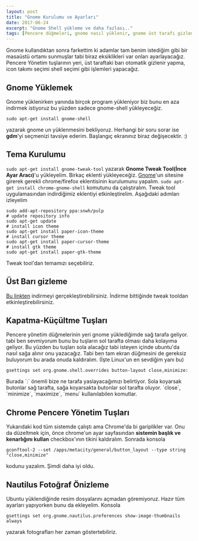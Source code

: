```yaml
---
layout: post
title: "Gnome Kurulumu ve Ayarları"
date: 2017-06-24
excerpt: "Gnome Shell yükleme ve daha fazlası.."
tags: [Pencere düğmeleri, gnome nasıl yüklenir, gnome üst tarafı gizleme, gnome tema yükleme]
---
```

Gnome kullandıktan sonra farkettim ki adamlar tam benim istediğim gibi bir masaüstü ortamı sunmuşlar tabi biraz eksiklikleri var onları ayarlayacağız. Pencere Yönetim tuşlarının yeri, üst taraftaki barı otomatik gizlenir yapma, icon takımı seçimi shell seçimi gibi işlemleri yapacağız.

Gnome Yüklemek
---
Gnome yüklenirken yanında birçok program yükleniyor biz bunu en aza indirmek istiyoruz bu yüzden sadece gnome-shell yükleyeceğiz.

    sudo apt-get install gnome-shell

yazarak gnome un yüklenmesini bekliyoruz. Herhangi bir soru sorar ise **gdm**'yi seçmenizi tavsiye ederim. Başlangıç ekranınız biraz değişecektir. :) 

Tema Kurulumu
---
`sudo apt-get install gnome-tweak-tool`  yazarak **Gnome Tweak Tool(İnce Ayar Aracı)**'u yükleyelim. Birkaç eklenti yükleyeceğiz. [Gnome](https://extensions.gnome.org/)'un sitesine girerek gerekli chrome/firefox eklentisinin kurulumunu yapalım.
`sudo apt-get install chrome-gnome-shell` komutunu da çalıştıralım.
Tweak tool uygulamasından indirdiğimiz eklentiyi etkinleştirelim. Aşağıdaki adımları izleyelim

    sudo add-apt-repository ppa:snwh/pulp
    # update repository info
    sudo apt-get update
    # install icon theme
    sudo apt-get install paper-icon-theme
    # install cursor theme
    sudo apt-get install paper-cursor-theme
    # install gtk theme
    sudo apt-get install paper-gtk-theme

Tweak tool'dan temamızı seçebiliriz.

Üst Barı gizleme
---
[Bu linkten](https://extensions.gnome.org/extension/740/hide-top-panel/) indirmeyi gerçekleştirebilirsiniz. İndirme bittiğinde tweak tooldan etkinleştirebilirsiniz.

Kapatma-Küçültme Tuşları
---

Pencere yönetim düğmelerinin yeri gnome yüklediğimde sağ tarafa geliyor. tabi ben sevmiyorum bunu bu tuşların sol tarafta olması daha kolayıma geliyor. Bu yüzden bu tuşları sola alacağız tabi isteyen içinde ubuntu'da nasıl sağa alınır onu yazacağız. Tabi ben tam ekran düğmesini de  gereksiz buluyorum bu arada onuda kaldıralım. (İşte Linux'un en sevdiğim yanı bu) 

    gsettings set org.gnome.shell.overrides button-layout close,minimize:

Burada ´:´ önemli bize ne tarafa yaslayacağımızı belirtiyor. Sola koyarsak butonlar sağ tarafta, sağa koyarsakta butonlar sol tarafta oluyor. ´close´, ´minimize´, ´maximize´, ´menu´ kullanılabilen komutlar.

Chrome Pencere Yönetim Tuşları
---
Yukarıdaki kod tüm sistemde çalıştı ama Chrome'da bi gariplikler var. Onu da düzeltmek için, önce chrome'un ayar sayfasından **sistemin başlık ve kenarlığını kullan** checkbox'ının tikini kaldıralım. Sonrada konsola 

    gconftool-2 --set /apps/metacity/general/button_layout --type string "close,minimize"

kodunu yazalım.
Şimdi daha iyi oldu.


Nautilus Fotoğraf Önizleme
---
Ubuntu yüklendiğinde resim dosyalarını açmadan göremiyoruz. Hazır tüm ayarları yapıyorken bunu da ekleyelim. Konsola 

    gsettings set org.gnome.nautilus.preferences show-image-thumbnails always

yazarak fotografları her zaman göstertebiliriz.
